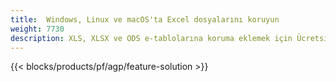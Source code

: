 ```yaml
---
title:  Windows, Linux ve macOS'ta Excel dosyalarını koruyun
weight: 7730
description: XLS, XLSX ve ODS e-tablolarına koruma eklemek için Ücretsiz Uygulama ve API'ler
---
```

{{< blocks/products/pf/agp/feature-solution >}} 

